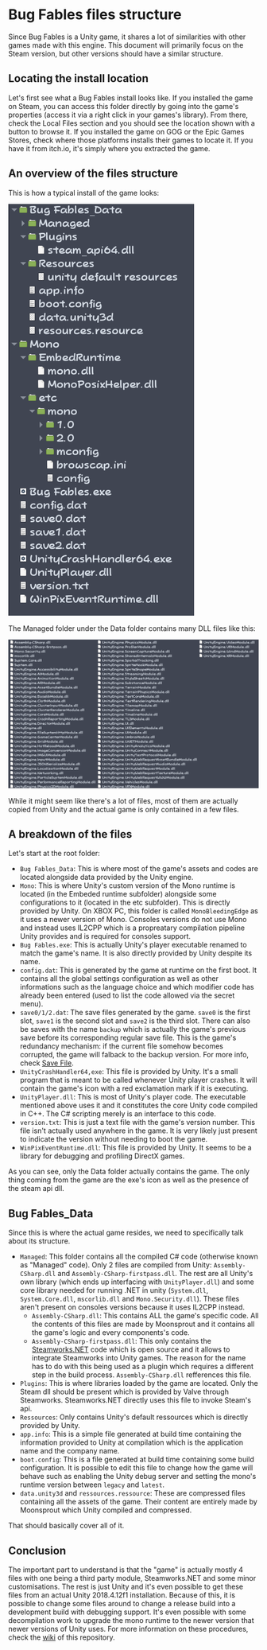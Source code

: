 # Bug Fables files structure

Since Bug Fables is a Unity game, it shares a lot of similarities with other games made with this engine. This document will primarily focus on the Steam version, but other versions should have a similar structure.

## Locating the install location

Let's first see what a Bug Fables install looks like. If you installed the game on Steam, you can access this folder directly by going into the game's properties (access it via a right click in your games's library). From there, check the Local Files section and you should see the location shown with a button to browse it. If you installed the game on GOG or the Epic Games Stores, check where those platforms installs their games to locate it. If you have it from itch.io, it's simply where you extracted the game.

## An overview of the files structure

This is how a typical install of the game looks:

![Game install directory](Screenshots/gane-install-root.png)

The Managed folder under the Data folder contains many DLL files like this:

![Game managed folder](Screenshots/gane-install-managed.png)

While it might seem like there's a lot of files, most of them are actually copied from Unity and the actual game is only contained in a few files.

## A breakdown of the files

Let's start at the root folder:

* `Bug Fables_Data`: This is where most of the game's assets and codes are located alongside data provided by the Unity engine.
* `Mono`: This is where Unity's custom version of the Mono runtime is located (in the Embeded runtime subfolder) alongside some configurations to it (located in the etc subfolder). This is directly provided by Unity. On XBOX PC, this folder is called `MonoBleedingEdge` as it uses a newer version of Mono. Consoles versions do not use Mono and instead uses IL2CPP which is a propreatary compilation pipeline Unity provides and is required for consoles support.
* `Bug Fables.exe`: This is actually Unity's player executable renamed to match the game's name. It is also directly provided by Unity despite its name.
* `config.dat`: This is generated by the game at runtime on the first boot. It contains all the global settings configuration as well as other informations such as the language choice and which modifier code has already been entered (used to list the code allowed via the secret menu).
* `save0/1/2.dat`: The save files generated by the game. `save0` is the first slot, `save1` is the second slot and `save2` is the third slot. There can also be saves with the name `backup` which is actually the game's previous save before its corresponding regular save file. This is the game's redundancy mechanism: if the current file somehow becomes corrupted, the game will falback to the backup version. For more info, check [Save File](Save%20File.md).
* `UnityCrashHandler64,exe`: This file is provided by Unity. It's a small program that is meant to be called whenever Unity player crashes. It will contain the game's icon with a red exclamation mark if it is executing.
* `UnityPlayer.dll`: This is most of Unity's player code. The executable mentioned above uses it and it constitutes the core Unity code compiled in C++. The C# scripting merely is an interface to this code.
* `version.txt`: This is just a text file with the game's version number. This file isn't actually used anywhere in the game. It is very likely just present to indicate the version without needing to boot the game.
* `WinPixEventRuntime.dll`: This file is provided by Unity. It seems to be a library for debugging and profiling DirectX games.

As you can see, only the Data folder actually contains the game. The only thing coming from the game are the exe's icon as well as the presence of the steam api dll.

## Bug Fables_Data

Since this is where the actual game resides, we need to specifically talk about its structure.

* `Managed`: This folder contains all the compiled C# code (otherwise known as "Managed" code). Only 2 files are compiled from Unity: `Assembly-CSharp.dll` and `Assembly-CSharp-firstpass.dll`. The rest are all Unity's own library (which ends up interfacing with `UnityPlayer.dll`) and some core library needed for running .NET in unity (`System.dll`, `System.Core.dll`, `mscorlib.dll` and `Mono.Security.dll`). These files aren't present on consoles versions because it uses IL2CPP instead.
  * `Assembly-CSharp.dll`: This contains ALL the game's specific code. All the contents of this files are made by Moonsprout and it contains all the game's logic and every components's code.
  * `Assembly-CSharp-firstpass.dll`: This only contains the [Steamworks.NET](https://github.com/rlabrecque/Steamworks.NET) code which is open source and it allows to integrate Steamworks into Unity games. The reason for the name has to do with this being used as a plugin which requires a different step in the build process. `Assembly-CSharp.dll` refferences this file.
* `Plugins`: This is where libraries loaded by the game are located. Only the Steam dll should be present which is provided by Valve through Steamworks. Steamworks.NET directly uses this file to invoke Steam's api.
* `Ressources`: Only contains Unity's default ressources which is directly provided by Unity.
* `app.info`: This is a simple file generated at build time containing the information provided to Unity at compilation which is the application name and the company name.
* `boot.config`: This is a file generated at build time containing some build configuration. It is possible to edit this file to change how the game will behave such as enabling the Unity debug server and setting the mono's runtime version between `legacy` and `latest`.
* `data.unity3d` and `ressources.ressource`: These are compressed files containing all the assets of the game. Their content are entirely made by Moonsprout which Unity compiled and compressed.

That should basically cover all of it.

## Conclusion

The important part to understand is that the "game" is actually mostly 4 files with one being a third party module, Steamworks.NET and some minor customisations. The rest is just Unity and it's even possible to get these files from an actual Unity 2018.4.12f1 installation. Because of this, it is possible to change some files around to change a release build into a development build with debugging support. It's even possible with some decompilation work to upgrade the mono runtime to the newer version that newer versions of Unity uses. For more information on these procedures, check the [wiki](https://github.com/aldelaro5/Bug-Fables-Internal-Docs/wiki) of this repository.
